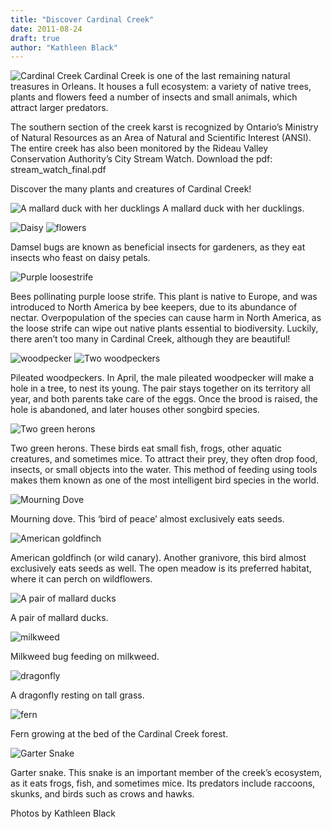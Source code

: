 ```yaml
---
title: "Discover Cardinal Creek"
date: 2011-08-24
draft: true
author: "Kathleen Black"
---
```


![Cardinal Creek](cardinal_creek.jpg)
Cardinal Creek is one of the last remaining natural treasures in Orleans.
It houses a full ecosystem: a variety of native trees, plants and flowers feed a number of insects and small animals, which attract larger predators.

The southern section of the creek karst is recognized by Ontario’s Ministry of Natural Resources as an Area of Natural and Scientific Interest (ANSI).
The entire creek has also been monitored by the Rideau Valley Conservation Authority’s City Stream Watch.
Download the pdf: stream_watch_final.pdf

Discover the many plants and creatures of Cardinal Creek!

![A mallard duck with her ducklings](baby_ducks.jpg)
A mallard duck with her ducklings.

![Daisy](daisy.jpg)
![flowers](flowers.jpg)

Damsel bugs are known as beneficial insects for gardeners, as they eat insects who feast on daisy petals.

![Purple loosestrife](purple_loosestrife.jpg)

Bees pollinating purple loose strife. This plant is native to Europe, and was introduced to North America by bee keepers, due to its abundance of nectar. Overpopulation of the species can cause harm in North America, as the loose strife can wipe out native plants essential to biodiversity. Luckily, there aren’t too many in Cardinal Creek, although they are beautiful!

 
![woodpecker](woodpecker.jpg)
![Two woodpeckers](two_woodpeckers.jpg)

Pileated woodpeckers. In April, the male pileated woodpecker will make a hole in a tree, to nest its young. The pair stays together on its territory all year, and both parents take care of the eggs. Once the brood is raised, the hole is abandoned, and later houses other songbird species.

![Two green herons](green_herons.jpg)

Two green herons. These birds eat small fish, frogs, other aquatic creatures, and sometimes mice. To attract their prey, they often drop food, insects, or small objects into the water. This method of feeding using tools makes them known as one of the most intelligent bird species in the world.

![Mourning Dove](mourning_dove.jpg)
 
Mourning dove. This ‘bird of peace’ almost exclusively eats seeds.

![American goldfinch](american_goldfinch.jpg)

American goldfinch (or wild canary). Another granivore, this bird almost exclusively eats seeds as well. The open meadow is its preferred habitat, where it can perch on wildflowers.


![A pair of mallard ducks](ducks.jpg)

A pair of mallard ducks.

![milkweed](milkweed.jpg)

Milkweed bug feeding on milkweed.

![dragonfly](dragonfly.jpg)

A dragonfly resting on tall grass.

![fern](fern.jpg)
 
Fern growing at the bed of the Cardinal Creek forest.

![Garter Snake](snake.jpg)

Garter snake. This snake is an important member of the creek’s ecosystem, as it eats frogs, fish, and sometimes mice. Its predators include raccoons, skunks, and birds such as crows and hawks.

Photos by Kathleen Black
